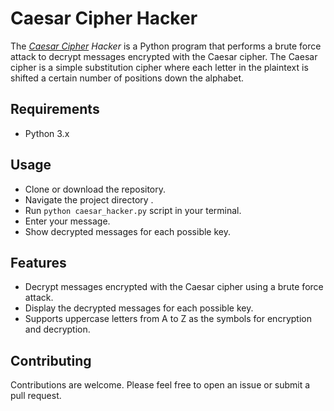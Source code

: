 # Caesar Cipher Hacker

The _[Caesar Cipher](https://en.wikipedia.org/wiki/Caesar_cipher) Hacker_ is a Python program that performs a brute force attack to decrypt messages encrypted with the Caesar cipher. The Caesar cipher is a simple substitution cipher where each letter in the plaintext is shifted a certain number of positions down the alphabet.

## Requirements

-   Python 3.x

## Usage

-   Clone or download the repository.
-   Navigate the project directory .
-   Run `python caesar_hacker.py` script in your terminal.
-   Enter your message.
-   Show decrypted messages for each possible key.

## Features

-   Decrypt messages encrypted with the Caesar cipher using a brute force attack.
-   Display the decrypted messages for each possible key.
-   Supports uppercase letters from A to Z as the symbols for encryption and decryption.

## Contributing

Contributions are welcome. Please feel free to open an issue or submit a pull request.
